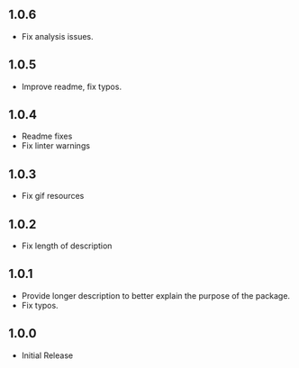 ## 1.0.6

* Fix analysis issues.

## 1.0.5

* Improve readme, fix typos.

## 1.0.4

* Readme fixes
* Fix linter warnings

## 1.0.3

* Fix gif resources

## 1.0.2

* Fix length of description

## 1.0.1

* Provide longer description to better explain the purpose of the package.
* Fix typos.

## 1.0.0

* Initial Release
